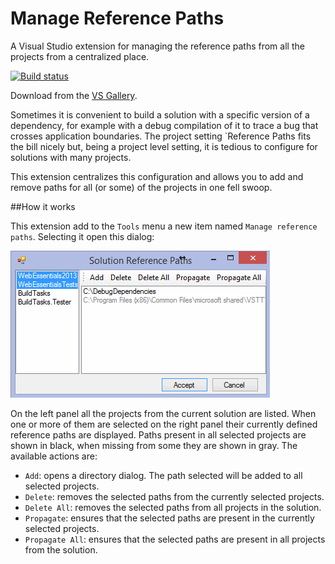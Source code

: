 Manage Reference Paths
==========

A Visual Studio extension for managing the reference paths from all the projects from a centralized place. 

[![Build status](https://ci.appveyor.com/api/projects/status/agudjmeu2f9n9jl4?svg=true)](https://ci.appveyor.com/project/juanevp/referencepathmanager)

Download from the [VS Gallery](https://visualstudiogallery.msdn.microsoft.com/f2f5c60c-2cff-4882-a036-8a818f4c65af).

Sometimes it is convenient to build a solution with a specific version of a dependency, for example with a debug compilation of it to trace a bug that crosses application boundaries. The project setting `Reference Paths fits the bill nicely but, being a project level setting, it is tedious to configure for solutions with many projects.

This extension centralizes this configuration and allows you to add and remove paths for all (or some) of the projects in one fell swoop.

##How it works

This extension add to the `Tools` menu a new item named `Manage reference paths`. Selecting it open this dialog:

![Screenshot](ReferencePathManager/Resources/preview.png)

On the left panel all the projects from the current solution are listed. When one or more of them are selected on the right panel their currently defined reference paths are displayed.
Paths present in all selected projects are shown in black, when missing from some they are shown in gray.
The available actions are:
- `Add`: opens a directory dialog. The path selected will be added to all selected projects.
- `Delete`: removes the selected paths from the currently selected projects.
- `Delete All`:  removes the selected paths from all projects in the solution.
- `Propagate`:  ensures that the selected paths are present in the currently selected projects.
- `Propagate All`:  ensures that the selected paths are present in all projects from the solution.
